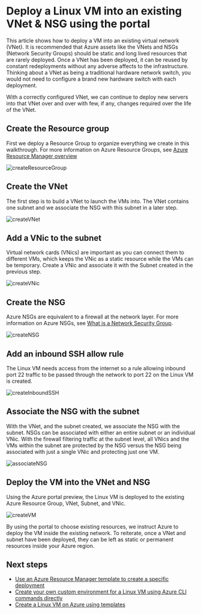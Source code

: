 <properties
    pageTitle="Deploy Linux VMs into existing networks - Azure portal preview | Azure"
    description="Deploy a Linux VM into an existing Azure Virtual Network using the portal."
    services="virtual-machines-linux"
    documentationcenter="virtual-machines-linux"
    author="vlivech"
    manager="timlt"
    editor="" />
<tags
    ms.assetid=""
    ms.service="virtual-machines-linux"
    ms.devlang="NA"
    ms.topic="article"
    ms.tgt_pltfrm="vm-linux"
    ms.workload="infrastructure"
    ms.date="11/21/2016"
    wacn.date=""
    ms.author="v-livech" />

# Deploy a Linux VM into an existing VNet & NSG using the portal

This article shows how to deploy a VM into an existing virtual network (VNet).  It is recommended that Azure assets like the VNets and NSGs (Network Security Groups) should be static and long lived resources that are rarely deployed.  Once a VNet has been deployed, it can be reused by constant redeployments without any adverse affects to the infrastructure.  Thinking about a VNet as being a traditional hardware network switch, you would not need to configure a brand new hardware switch with each deployment.  

With a correctly configured VNet, we can continue to deploy new servers into that VNet over and over with few, if any, changes required over the life of the VNet.

## Create the Resource group

First we deploy a Resource Group to organize everything we create in this walkthrough.  For more information on Azure Resource Groups, see [Azure Resource Manager overview](/documentation/articles/resource-group-overview/)

![createResourceGroup](./media/virtual-machines-linux-deploy-linux-vm-into-existing-vnet-using-portal/createResourceGroup.png)

## Create the VNet

The first step is to build a VNet to launch the VMs into.  The VNet contains one subnet and we associate the NSG with this subnet in a later step.

![createVNet](./media/virtual-machines-linux-deploy-linux-vm-into-existing-vnet-using-portal/createVNet.png)

## Add a VNic to the subnet

Virtual network cards (VNics) are important as you can connect them to different VMs, which keeps the VNic as a static resource while the VMs can be temporary. Create a VNic and associate it with the Subnet created in the previous step.

![createVNic](./media/virtual-machines-linux-deploy-linux-vm-into-existing-vnet-using-portal/createVNic.png)

## Create the NSG

Azure NSGs are equivalent to a firewall at the network layer. For more information on Azure NSGs, see [What is a Network Security Group](/documentation/articles/virtual-networks-nsg/).

![createNSG](./media/virtual-machines-linux-deploy-linux-vm-into-existing-vnet-using-portal/createNSG.png)

## Add an inbound SSH allow rule

The Linux VM needs access from the internet so a rule allowing inbound port 22 traffic to be passed through the network to port 22 on the Linux VM is created.

![createInboundSSH](./media/virtual-machines-linux-deploy-linux-vm-into-existing-vnet-using-portal/createInboundSSH.png)

## Associate the NSG with the subnet

With the VNet, and the subnet created, we associate the NSG with the subnet.  NSGs can be associated with either an entire subnet or an individual VNic.  With the firewall filtering traffic at the subnet level, all VNics and the VMs within the subnet are protected by the NSG versus the NSG being associated with just a single VNic and protecting just one VM.

![associateNSG](./media/virtual-machines-linux-deploy-linux-vm-into-existing-vnet-using-portal/associateNSG.png)

## Deploy the VM into the VNet and NSG

Using the Azure portal preview, the Linux VM is deployed to the existing Azure Resource Group, VNet, Subnet, and VNic.

![createVM](./media/virtual-machines-linux-deploy-linux-vm-into-existing-vnet-using-portal/createVM.png)

By using the portal to choose existing resources, we instruct Azure to deploy the VM inside the existing network.  To reiterate, once a VNet and subnet have been deployed, they can be left as static or permanent resources inside your Azure region.  

## Next steps

* [Use an Azure Resource Manager template to create a specific deployment](/documentation/articles/virtual-machines-linux-cli-deploy-templates/)
* [Create your own custom environment for a Linux VM using Azure CLI commands directly](/documentation/articles/virtual-machines-linux-create-cli-complete/)
* [Create a Linux VM on Azure using templates](/documentation/articles/virtual-machines-linux-create-ssh-secured-vm-from-template/)